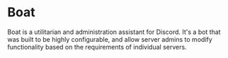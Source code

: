 # Boat
Boat is a utilitarian and administration assistant for Discord. It's a bot that was built to be highly configurable, and allow server admins to modify functionality based on the requirements of individual servers.
